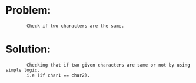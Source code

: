 # Problem:
            Check if two characters are the same.

# Solution:
            Checking that if two given characters are same or not by using simple logic.
            i.e (if char1 == char2).